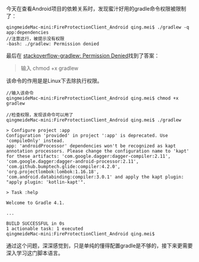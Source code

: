 今天在查看Android项目的依赖关系时，发现蜜汁好用的gradle命令权限被限制了：

```
qingmeideMac-mini:FireProtectionClient_Android qing.mei$ ./gradlew -q app:dependencies
//注意这行，被提示没有权限
-bash: ./gradlew: Permission denied
```
最后在 [stackoverflow-gradlew: Permission Denied](https://stackoverflow.com/questions/17668265/gradlew-permission-denied)找到了答案：

> 输入 chmod +x gradlew   

该命令的作用是是Linux下去除执行权限。
```
//输入该命令
qingmeideMac-mini:FireProtectionClient_Android qing.mei$ chmod +x gradlew

//检查权限，发现该命令可以用了
qingmeideMac-mini:FireProtectionClient_Android qing.mei$ ./gradlew

> Configure project :app
Configuration 'provided' in project ':app' is deprecated. Use 'compileOnly' instead.
app: 'androidProcessor' dependencies won't be recognized as kapt annotation processors. Please change the configuration name to 'kapt' for these artifacts: 'com.google.dagger:dagger-compiler:2.11', 'com.google.dagger:dagger-android-processor:2.11', 'com.github.bumptech.glide:compiler:4.2.0', 'org.projectlombok:lombok:1.16.18', 'com.android.databinding:compiler:3.0.1' and apply the kapt plugin: "apply plugin: 'kotlin-kapt'".

> Task :help

Welcome to Gradle 4.1.

...

BUILD SUCCESSFUL in 0s
1 actionable task: 1 executed
qingmeideMac-mini:FireProtectionClient_Android qing.mei$ 

```

通过这个问题，深深感觉到，只是单纯的懂得配置gradle是不够的，接下来更需要深入学习这门脚本语言。
